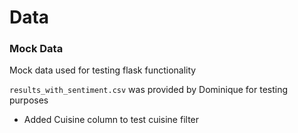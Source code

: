 # Data

### Mock Data

Mock data used for testing flask functionality

`results_with_sentiment.csv` was provided by Dominique for testing purposes

* Added Cuisine column to test cuisine filter
